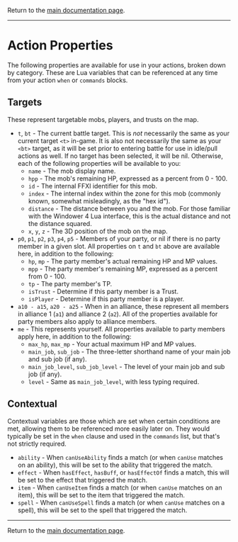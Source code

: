 Return to the [main documentation page](../readme.md).

---



# Action Properties

The following properties are available for use in your actions, broken down by category. These are Lua variables that can be referenced at any time from your action `when` or `commands` blocks.

## Targets

These represent targetable mobs, players, and trusts on the map.

- `t`, `bt` - The current battle target. This is *not* necessarily the same as your current target `<t>` in-game. It is also not necessarily the same as your `<bt>` target, as it will be set prior to entering battle for use in idle/pull actions as well. If no target has been selected, it will be nil. Otherwise, each of the following properties will be available to you:
  - `name` - The mob display name.
  - `hpp` - The mob's remaining HP, expressed as a percent from 0 - 100.
  - `id` - The internal FFXI identifier for this mob.
  - `index` - The internal index within the zone for this mob (commonly known, somewhat misleadingly, as the "hex id").
  - `distance` - The distance between you and the mob. For those familiar with the Windower 4 Lua interface, this is the actual distance and not the distance squared.
  - `x`, `y`, `z` - The 3D position of the mob on the map.
- `p0`, `p1`, `p2`, `p3`, `p4`, `p5` - Members of your party, or nil if there is no party member in a given slot. All properties on `t` and `bt` above are available here, in addition to the following:
  - `hp`, `mp` - The party member's actual remaining HP and MP values.
  - `mpp` - The party member's remaining MP, expressed as a percent from 0 - 100.
  - `tp` - The party member's TP.
  - `isTrust` - Determine if this party member is a Trust.
  - `isPlayer` - Determine if this party member is a player.
- `a10 - a15`, `a20 - a25` - When in an alliance, these represent all members in alliance 1 (`a1`) and alliance 2 (`a2`). All of the properties available for party members also apply to alliance members.
- `me` - This represents yourself. All properties available to party members apply here, in addition to the following:
  - `max_hp`, `max_mp` - Your actual maximum HP and MP values.
  - `main_job`, `sub_job` - The three-letter shorthand name of your main job and sub job (if any).
  - `main_job_level`, `sub_job_level` - The level of your main job and sub job (if any).
  - `level` - Same as `main_job_level`, with less typing required.

## Contextual

Contextual variables are those which are set when certain conditions are met, allowing them to be referenced more easily later on. They would typically be set in the `when`  clause and used in the `commands` list, but that's not strictly required.

- `ability` -  When `canUseAbility` finds a match (or when `canUse` matches on an ability), this will be set to the ability that triggered the match.
- `effect` - When `hasEffect`, `hasBuff`, or `hasEffectOf` finds a match, this will be set to the effect that triggered the match.
- `item` -  When `canUseItem` finds a match (or when `canUse` matches on an item), this will be set to the item that triggered the match.
- `spell` - When `canUseSpell` finds a match (or when `canUse` matches on a spell), this will be set to the spell that triggered the match.



---

Return to the [main documentation page](../readme.md).